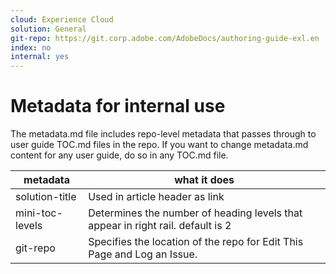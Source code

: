 ```yaml
---
cloud: Experience Cloud
solution: General
git-repo: https://git.corp.adobe.com/AdobeDocs/authoring-guide-exl.en
index: no
internal: yes
---
```


# Metadata for internal use

The metadata.md file includes repo-level metadata that passes through to user guide TOC.md files in the repo. If you want to change metadata.md content for any user guide, do so in any TOC.md file.

| metadata | what it does |
|--- |--- |
| solution-title | Used in article header as link |
| mini-toc-levels | Determines the number of heading levels that appear in right rail. default is 2 |
| git-repo | Specifies the location of the repo for Edit This Page and Log an Issue. |
